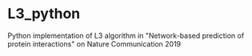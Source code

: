 # L3_python
Python implementation of L3 algorithm in "Network-based prediction of protein interactions" on Nature Communication 2019
